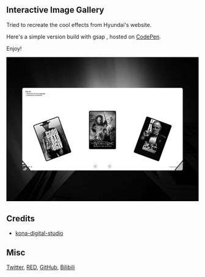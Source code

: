 ## Interactive Image Gallery

Tried to recreate the cool effects from Hyundai's website.

Here's a simple version build with gsap , hosted on [CodePen](https://codepen.io/d3adr4bbit/pen/RwvmGzV).

Enjoy!

![pic.jpg](./pic.jpg "preview")

## Credits

- [kona-digital-studio](https://www.awwwards.com/inspiration/camping-with-kona-kona-digital-studio)

## Misc

[Twitter](https://twitter.com/deadrabbbbit), [RED](https://www.xiaohongshu.com/user/profile/5cd06a3c0000000016015838), [GitHub](https://github.com/d3adrabbit), [Bilibili](https://space.bilibili.com/219694057)
